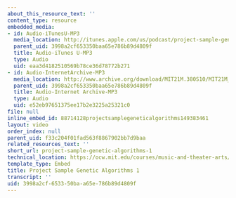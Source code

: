 ```yaml
---
about_this_resource_text: ''
content_type: resource
embedded_media:
- id: Audio-iTunesU-MP3
  media_location: http://itunes.apple.com/us/podcast/project-sample-genetic-algorithms/id439700566?i=94265775
  parent_uid: 3998a2cf653350baa65e786b89d4809f
  title: Audio-iTunes U-MP3
  type: Audio
  uid: eaa3d4182510569b78ce36d78772b271
- id: Audio-InternetArchive-MP3
  media_location: http://www.archive.org/download/MIT21M.380S10/MIT21M_380S10proj_b1.mp3
  parent_uid: 3998a2cf653350baa65e786b89d4809f
  title: Audio-Internet Archive-MP3
  type: Audio
  uid: e52eb97651375ee17b2e3225a25321c0
file: null
inline_embed_id: 88714128projectsamplegeneticalgorithms149383461
layout: video
order_index: null
parent_uid: f33c204f01fad563f8867902bb7d9baa
related_resources_text: ''
short_url: project-sample-genetic-algorithms-1
technical_location: https://ocw.mit.edu/courses/music-and-theater-arts/21m-380-music-and-technology-algorithmic-and-generative-music-spring-2010/assignments-and-projects/genetic-algorithms/project-sample-genetic-algorithms-1
template_type: Embed
title: Project Sample Genetic Algorithms 1
transcript: ''
uid: 3998a2cf-6533-50ba-a65e-786b89d4809f
---
```

